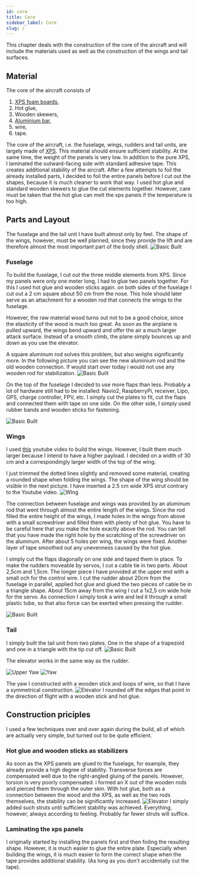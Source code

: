 ```yaml
---
id: core
title: Core
sidebar_label: Core
slug: /
---
```


This chapter deals with the construction of the core of the aircraft and will include the materials used as well as the construction of the wings and tail surfaces.

## Material
The core of the aircraft consists of
1. [XPS foam boards](https://www.amazon.de/Styrodurplatten-St%C3%A4rke-Breite-L%C3%A4nge-Modellbauplatten/dp/B08NXGNQH7/ref=sr_1_4?dchild=1&keywords=XPS-Platten&qid=1617616486&s=diy&sr=1-4),
2. Hot glue,
3. Wooden skewers,
4. [Aluminium bar](https://github.github.com/gfm/),
5. wire,
6. tape.

The core of the aircraft, i.e. the fuselage, wings, rudders and tail units, are largely made of [XPS](https://de.wikipedia.org/wiki/Polystyrol#Extrudiertes%20Polystyrol). This material should ensure sufficient stability. At the same time, the weight of the panels is very low.
In addition to the pure XPS, I laminated the outward-facing side with standard adhesive tape. This creates additional stability of the aircraft. After a few attempts to foil the already installed parts, I decided to foil the entire panels before I cut out the shapes, because it is much cleaner to work that way. 
I used hot glue and standard wooden skewers to glue the cut elements together. However, care must be taken that the hot glue can melt the xps panels if the temperature is too high.

## Parts and Layout
The fuselage and the tail unit I have built almost only by feel. The shape of the wings, however, must be well planned, since they provide the lift and are therefore almost the most important part of the body shell. 
![Basic Built](/img/layout.jpg)

### Fuselage
To build the fuselage, I cut out the three middle elements from XPS. Since my panels were only one meter long, I had to glue two panels together. For this I used hot glue and wooden sticks again. on both sides of the fuselage I cut out a 2 cm square about 50 cm from the nose. This hole should later serve as an attachment for a wooden rod that connects the wings to the fuselage. 

However, the raw material wood turns out not to be a good choice, since the elasticity of the wood is much too great. As soon as the airplane is pulled upward, the wings bend upward and offer the air a much larger attack surface. Instead of a smooth climb, the plane simply bounces up and down as you use the elevator.

A square aluminum rod solves this problem, but also weighs significantly more. In the following picture you can see the new aluminium rod and the old wooden connection. 
If would start over today i would not use any wooden rod for stabilization.
![Basic Built](/img/alu.jpg)


On the top of the fuselage I decided to use more flaps than less. Probably a lot of hardware still had to be installed: Navio2, RaspberryPi, receiver, Lipo, GPS, charge controller, FPV, etc. I simply cut the plates to fit, cut the flaps and connected them with tape on one side. On the other side, I simply used rubber bands and wooden sticks for fastening. 

![Basic Built](/img/upper_fuselage.jpg)


### Wings
I used [this](https://www.youtube.com/watch?v=h_RzXO5u3M0) youtube video to build the wings. However, I built them much larger because I intend to have a higher payload. I decided on a width of 30 cm and a correspondingly larger width of the top of the wing.

I just trimmed the dotted lines slightly and removed some material, creating a rounded shape when folding the wings. 
The shape of the wing should be visible in the next picture. I have inserted a 2.5 cm wide XPS strut contrary to the Youtube video.
![WIng](/img/wing.jpg)

The connection between fuselage and wings was provided by an aluminum rod that went through almost the entire length of the wings. Since the rod filled the entire height of the wings, I made holes in the wings from above with a small screwdriver and filled them with plenty of hot glue. You have to be careful here that you make the hole exactly above the rod. You can tell that you have made the right hole by the scratching of the screwdriver on the aluminum. After about 5 holes per wing, the wings were fixed. Another layer of tape smoothed out any unevenness caused by the hot glue.

I simply cut the flaps diagonally on one side and taped them in place. To make the rudders moveable by servos, I cut a cable tie in two parts. About 2,5cm and 1,5cm. The longer piece I have provided at the upper end with a small och for the control wire. I cut the rudder about 20cm from the fuselage in parallel, applied hot glue and glued the two pieces of cable tie in a triangle shape. About 15cm away from the wing I cut a 1x2,5 cm wide hole for the servo. As connection I simply took a wire and led it through a small plastic tube, so that also force can be exerted when pressing the rudder.

![Basic Built](/img/flaps_roll.jpg)

### Tail

I simply built the tail unit from two plates. One in the shape of a trapezoid and one in a triangle with the tip cut off. 
![Basic Built](/img/tail_top.jpg)

The elevator works in the same way as the rudder. 

![Upper Yaw](/img/back3.jpg)
![Yaw](/img/back1.jpg)

The yaw I constructed with a wooden stick and loops of wire, so that I have a symmetrical construction.
![Elevator](/img/back2.jpg)
I rounded off the edges that point in the direction of flight with a wooden stick and hot glue.



## Construction priciples 
I used a few techniques over and over again during the build, all of which are actually very simple, but turned out to be quite efficient. 

### Hot glue and wooden sticks as stabilizers 
As soon as the XPS panels are glued to the fuselage, for example, they already provide a high degree of stability. Transverse forces are compensated well due to the right-angled gluing of the panels. However, torsion is very poorly compensated. i formed an X out of the wooden rods and pierced them through the outer skin. With hot glue, both as a connection between the wood and the XPS, as well as the two rods themselves, the stability can be significantly increased. 
![Elevator](/img/cross.jpg)
I simply added such struts until sufficient stability was achieved. Everything, however, always according to feeling. Probably far fewer struts will suffice. 

### Laminating the xps panels
I originally started by installing the panels first and then foiling the resulting shape. However, it is much easier to glue the entire plate. Especially when building the wings, it is much easier to form the correct shape when the tape provides additional stability. (As long as you don't accidentally cut the tape).

